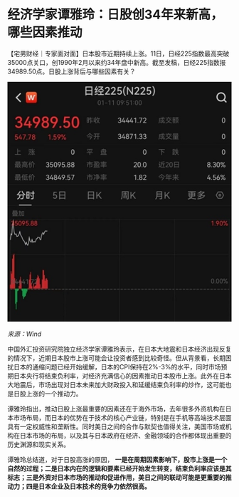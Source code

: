 # 经济学家谭雅玲：日股创34年来新高，哪些因素推动

【宅男财经｜专家面对面】日本股市近期持续上涨。11日，日经225指数最高突破35000点关口，创1990年2月以来约34年盘中新高。截至发稿，日经225指数报34989.50点。日股上涨背后与哪些因素有关？

![523617daa8335461190780c534f3b0c3.jpg](https://raw.githubusercontent.com/qqhsx/qqnews_image/main/2024/01/11/经济学家谭雅玲：日股创34年来新高，哪些因素推动/523617daa8335461190780c534f3b0c3.jpg)

 _来源：Wind_

中国外汇投资研究院独立经济学家谭雅玲表示，在日本大地震和日本经济出现反复的情况下，近期日本股市上涨可能会让投资者感到比较奇怪。但从背景看，长期困扰日本的通缩问题已经开始缓解，日本的CPI保持在2%-3%的水平，同时市场预期日本央行将结束负利率，对经济充满信心的因素推动日本股市上涨。此外在日本大地震后，市场出现对日本未来加大财政投入和延缓结束负利率的炒作，这可能也是日股上涨的一个推动力。

谭雅玲指出，推动日股上涨最重要的因素还在于海外市场，去年很多外资机构在日本市场布局，而日本的优势在于技术的核心产业链，特别是在手机等高端技术层面具有一定权威性和垄断性。同时美日之间的合作与默契也值得关注，美国市场或机构在日本市场的布局，以及其与日本政府在经济、金融领域的合作都体现出重要的历史渊源和现实关系。

谭雅玲总结道，对于日股高涨的原因，
**一是在周期因素影响下，股市上涨是一个自然的过程；二是日本内在的逻辑和要素已经开始发生转变，结束负利率应该是其标志；三是外资对日本市场的推动和促进作用，美日之间的联动可能是更重要的推动力；四是日本企业及日本技术的竞争力依然很高。**

